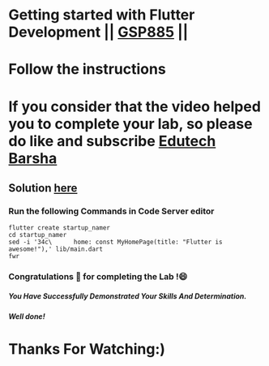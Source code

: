 # Getting started with Flutter Development || [GSP885](https://www.cloudskillsboost.google/focuses/18216?parent=catalog) ||
# Follow the instructions

# If you consider that the video helped you to complete your lab, so please do like and subscribe [Edutech Barsha](https://www.youtube.com/@edutechbarsha)
## Solution [here](https://youtu.be/B_yaZVAnMSA)

### Run the following Commands in **Code Server editor**
```
flutter create startup_namer
cd startup_namer
sed -i '34c\      home: const MyHomePage(title: "Flutter is awesome!"),' lib/main.dart
fwr
```
### Congratulations 🎉 for completing the Lab !😄

##### *You Have Successfully Demonstrated Your Skills And Determination.*

#### *Well done!*

# Thanks For Watching:)
